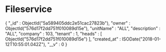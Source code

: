 # Fileservice
{
    "_id" : ObjectId("5a589405ddc2e51cac27823b"),
    "owner" : ObjectId("576d17f2dd751f010089d15e"),
    "unitName" : "ALL",
    "description" : "ALL",
    "company" : 103,
    "tenant" : 1,
    "heads" : [ 
        ObjectId("576d17f2dd751f010089d15e")
    ],
    "created_at" : ISODate("2018-01-12T10:55:01.042Z"),
    "__v" : 0
}
